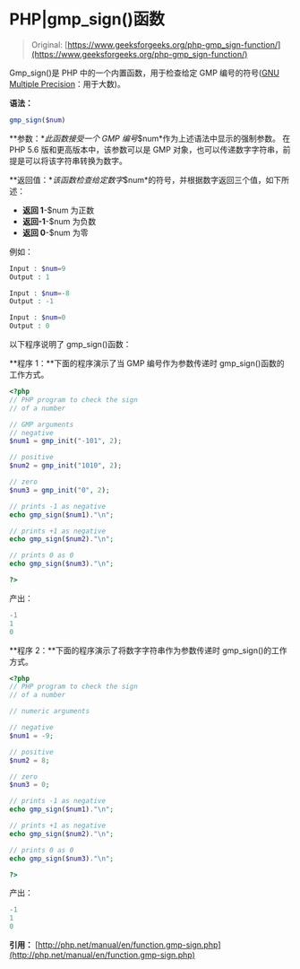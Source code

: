 # PHP|gmp_sign()函数

> Original: [https://www.geeksforgeeks.org/php-gmp_sign-function/](https://www.geeksforgeeks.org/php-gmp_sign-function/)

Gmp_sign()是 PHP 中的一个内置函数，用于检查给定 GMP 编号的符号([GNU Multiple Precision](https://en.wikipedia.org/wiki/GNU_Multiple_Precision_Arithmetic_Library)：用于大数)。

**语法：**

```php
gmp_sign($num)
```

**参数：**此函数接受一个 GMP 编号*$num*作为上述语法中显示的强制参数。 在 PHP 5.6 版和更高版本中，该参数可以是 GMP 对象，也可以传递数字字符串，前提是可以将该字符串转换为数字。

**返回值：**该函数检查给定数字*$num*的符号，并根据数字返回三个值，如下所述：

*   **返回 1**-$num 为正数
*   **返回-1**-$num 为负数
*   **返回 0**-$num 为零

例如：

```php
Input : $num=9
Output : 1 

Input : $num=-8
Output : -1 

Input : $num=0
Output : 0 

```

以下程序说明了 gmp_sign()函数：

**程序 1：**下面的程序演示了当 GMP 编号作为参数传递时 gmp_sign()函数的工作方式。

```php
<?php
// PHP program to check the sign 
// of a number 

// GMP arguments 
// negative 
$num1 = gmp_init("-101", 2);

// positive
$num2 = gmp_init("1010", 2); 

// zero
$num3 = gmp_init("0", 2); 

// prints -1 as negative
echo gmp_sign($num1)."\n"; 

// prints +1 as negative
echo gmp_sign($num2)."\n";  

// prints 0 as 0
echo gmp_sign($num3)."\n"; 

?>
```

产出：

```php
-1
1
0

```

**程序 2：**下面的程序演示了将数字字符串作为参数传递时 gmp_sign()的工作方式。

```php
<?php
// PHP program to check the sign 
// of a number 

// numeric arguments 

// negative 
$num1 = -9;

// positive
$num2 = 8;

// zero
$num3 = 0;

// prints -1 as negative
echo gmp_sign($num1)."\n"; 

// prints +1 as negative
echo gmp_sign($num2)."\n";  

// prints 0 as 0
echo gmp_sign($num3)."\n"; 

?>
```

产出：

```php
-1
1
0
```

**引用：**
[http://php.net/manual/en/function.gmp-sign.php](http://php.net/manual/en/function.gmp-sign.php)